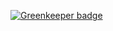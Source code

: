 

[![Greenkeeper badge](https://badges.greenkeeper.io/naokie/getting-started-with-gulp.svg)](https://greenkeeper.io/)